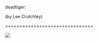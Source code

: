 <!--
id: 3639731902
link: http://tumblr.atmos.org/post/3639731902/deadtiger-by-lee-crutchley
slug: deadtiger-by-lee-crutchley
date: Fri Mar 04 2011 09:42:58 GMT-0800 (PST)
publish: 2011-03-04
tags: 
title: deadtiger:

(by Lee Crutchley)

-->


deadtiger:

(by Lee Crutchley)

===============================

![](http://31.media.tumblr.com/tumblr_lhgb93Rzyr1qc7c3ho1_500.jpg)

